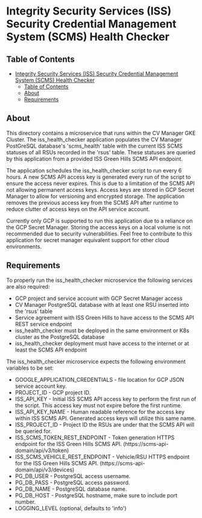 # Integrity Security Services (ISS) Security Credential Management System (SCMS) Health Checker

## Table of Contents

- [Integrity Security Services (ISS) Security Credential Management System (SCMS) Health Checker](#integrity-security-services-iss-security-credential-management-system-scms-health-checker)
  - [Table of Contents](#table-of-contents)
  - [About ](#about-)
  - [Requirements ](#requirements-)

## About <a name = "about"></a>

This directory contains a microservice that runs within the CV Manager GKE Cluster. The iss_health_checker application populates the CV Manager PostGreSQL database's 'scms_health' table with the current ISS SCMS statuses of all RSUs recorded in the 'rsus' table. These statuses are queried by this application from a provided ISS Green Hills SCMS API endpoint.

The application schedules the iss_health_checker script to run every 6 hours. A new SCMS API access key is generated every run of the script to ensure the access never expires. This is due to a limitation of the SCMS API not allowing permanent access keys. Access keys are stored in GCP Secret Manager to allow for versioning and encrypted storage. The application removes the previous access key from the SCMS API after runtime to reduce clutter of access keys on the API service account.

Currently only GCP is supported to run this application due to a reliance on the GCP Secret Manager. Storing the access keys on a local volume is not recommended due to security vulnerabilities. Feel free to contribute to this application for secret manager equivalent support for other cloud environments.

## Requirements <a name = "requirements"></a>

To properly run the iss_health_checker microservice the following services are also required:

- GCP project and service account with GCP Secret Manager access
- CV Manager PostgreSQL database with at least one RSU inserted into the 'rsus' table
- Service agreement with ISS Green Hills to have access to the SCMS API REST service endpoint
- iss_health_checker must be deployed in the same environment or K8s cluster as the PostgreSQL database
- iss_health_checker deployment must have access to the internet or at least the SCMS API endpoint

The iss_health_checker microservice expects the following environment variables to be set:

- GOOGLE_APPLICATION_CREDENTIALS - file location for GCP JSON service account key.
- PROJECT_ID - GCP project ID.
- ISS_API_KEY - Initial ISS SCMS API access key to perform the first run of the script. This access key must not expire before the first runtime.
- ISS_API_KEY_NAME - Human readable reference for the access key within ISS SCMS API. Generated access keys will utilize this same name.
- ISS_PROJECT_ID - Project ID the RSUs are under that the SCMS API will be queried for.
- ISS_SCMS_TOKEN_REST_ENDPOINT - Token generation HTTPS endpoint for the ISS Green Hills SCMS API. (https://scms-api-domain/api/v3/token)
- ISS_SCMS_VEHICLE_REST_ENDPOINT - Vehicle/RSU HTTPS endpoint for the ISS Green Hills SCMS API. (https://scms-api-domain/api/v3/devices)
- PG_DB_USER - PostgreSQL access username.
- PG_DB_PASS - PostgreSQL access password.
- PG_DB_NAME - PostgreSQL database name.
- PG_DB_HOST - PostgreSQL hostname, make sure to include port number.
- LOGGING_LEVEL (optional, defaults to 'info')
